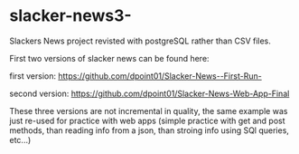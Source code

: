 slacker-news3-
==============

Slackers News project revisted with postgreSQL rather than CSV files. 

First two versions of slacker news can be found here:

first version: https://github.com/dpoint01/Slacker-News--First-Run-

second version: https://github.com/dpoint01/Slacker-News-Web-App-Final

These three versions are not incremental in quality, the same example was just re-used for practice with web apps
(simple practice with get and post methods, than reading info from a json, than stroing info using SQl queries, etc...) 
